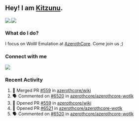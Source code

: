 ## Hey! I am [Kitzunu](https://Github.com/Kitzunu).

<a href="https://github-readme-stats.kitzunu.vercel.app/api?username=Kitzunu&show_icons=true&theme=dark">
  <img align="center" src="https://github-readme-stats.kitzunu.vercel.app/api?username=Kitzunu&show_icons=true&theme=dark" />
</a>
<a href="https://github-readme-stats.kitzunu.vercel.app/api?username=Kitzunu&show_icons=true&theme=dark">
  <img align="center" src="https://github-readme-stats.vercel.app/api/top-langs/?username=Kitzunu&layout=compact&theme=dark" />
</a>

### What do I do?

I focus on WoW Emulation at [AzerothCore](https://Github.com/AzerothCore). Come join us ;)

### Connect with me
[![](https://img.shields.io/badge/AzerothCore%20Discord-Connect%20with%20me!-green)](https://discord.com/invite/gkt4y2x)

### Recent Activity

<!--START_SECTION:activity-->
1. 🎉 Merged PR [#559](https://github.com/azerothcore/wiki/pull/559) in [azerothcore/wiki](https://github.com/azerothcore/wiki)
2. 🗣 Commented on [#6520](https://github.com/azerothcore/azerothcore-wotlk/issues/6520) in [azerothcore/azerothcore-wotlk](https://github.com/azerothcore/azerothcore-wotlk)
3. 💪 Opened PR [#559](https://github.com/azerothcore/wiki/pull/559) in [azerothcore/wiki](https://github.com/azerothcore/wiki)
4. 💪 Opened PR [#6521](https://github.com/azerothcore/azerothcore-wotlk/pull/6521) in [azerothcore/azerothcore-wotlk](https://github.com/azerothcore/azerothcore-wotlk)
5. 🗣 Commented on [#6520](https://github.com/azerothcore/azerothcore-wotlk/issues/6520) in [azerothcore/azerothcore-wotlk](https://github.com/azerothcore/azerothcore-wotlk)
<!--END_SECTION:activity-->
